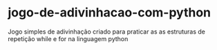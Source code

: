# jogo-de-adivinhacao-com-python
Jogo simples de adivinhação criado para praticar as as estruturas de repetição while e for na linguagem python
